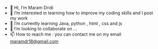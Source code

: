 - 👋 Hi, I’m Maram Dridi
- 👀 I’m interested in learning how to improve my coding skills and I post my work
- 🌱 I’m currently learning Java, python , html , css and js
- 💞️ I’m looking to collaborate on ...
- 📫 How to reach me : you can contact me on my email maramdr18@gmail.com

<!---
maramDridii/maramDridii is a ✨ special ✨ repository because its `README.md` (this file) appears on your GitHub profile.
You can click the Preview link to take a look at your changes.
--->
